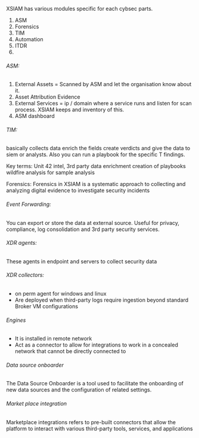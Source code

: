XSIAM has various modules specific for each cybsec parts.
1. ASM
2. Forensics
3. TIM
4. Automation
5. ITDR
6. 

###### ASM:
1. External Assets = Scanned by ASM and let the organisation know about it.
2. Asset Attribution Evidence
3. External Services = ip / domain where a service runs and listen for scan process. XSIAM keeps and inventory of this.
4. ASM dashboard

###### TIM:
basically collects data enrich the fields create verdicts and give the data to siem or analysts. Also you can run a playbook for the specific T findings.

Key terms:
Unit 42 intel, 3rd party data enrichment
creation of playbooks
wildfire analysis for sample analysis

Forensics:
Forensics in XSIAM is a systematic approach to collecting and analyzing digital evidence to investigate security incidents


###### Event Forwarding:
You can export or store the data at external source. Useful for privacy, compliance, log consolidation and 3rd party security services.


###### XDR agents:
These agents in endpoint and servers to collect security data

###### XDR collectors:

- on perm agent for windows and linux
- Are deployed when third-party logs require ingestion beyond standard Broker VM configurations

###### Engines
- It is installed in remote network
- Act as a connector to allow for integrations to work in a concealed network that cannot be directly connected to

###### Data source onboarder
The Data Source Onboarder is a tool used to facilitate the onboarding of new data sources and the configuration of related settings.

###### Market place integration
Marketplace integrations refers to pre-built connectors that allow the platform to interact with various third-party tools, services, and applications